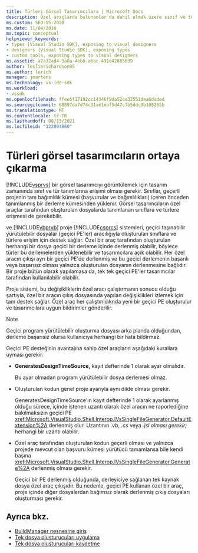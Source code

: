```yaml
---
title: Türleri Görsel Tasarımcılara | Microsoft Docs
description: Özel araçlarda bulunanlar da dahil olmak üzere sınıf ve tür tanımlarını nasıl Visual Studio görsel tasarımcıların kullanmalarını s öğrendiniz.
ms.custom: SEO-VS-2020
ms.date: 11/04/2016
ms.topic: conceptual
helpviewer_keywords:
- types [Visual Studio SDK], exposing to visual designers
- designers [Visual Studio SDK], exposing types
- custom tools, exposing types to visual designers
ms.assetid: a7a32ad4-3a0a-4eb8-a6ac-491c42885639
author: leslierichardson95
ms.author: lerich
manager: jmartens
ms.technology: vs-ide-sdk
ms.workload:
- vssdk
ms.openlocfilehash: ffee5f17192cc14346f9da52ce32551dea6daded
ms.sourcegitcommit: 68897da7d74c31ae1ebf5d47c7b5ddc9b108265b
ms.translationtype: MT
ms.contentlocale: tr-TR
ms.lasthandoff: 08/13/2021
ms.locfileid: "122094860"
---
```

# <a name="expose-types-to-visual-designers"></a>Türleri görsel tasarımcıların ortaya çıkarma
[!INCLUDE[vsprvs](../../code-quality/includes/vsprvs_md.md)] bir görsel tasarımcıyı görüntülemek için tasarım zamanında sınıf ve tür tanımlarına erişimi olması gerekir. Sınıflar, geçerli projenin tam bağımlılık kümesi (başvurular ve bağımlılıkları) içeren önceden tanımlanmış bir derleme kümesinden yüklenir. Görsel tasarımcıların özel araçlar tarafından oluşturulan dosyalarda tanımlanan sınıflara ve türlere erişmesi de gerekebilir.

 ve [!INCLUDE[vbprvb](../../code-quality/includes/vbprvb_md.md)] proje [!INCLUDE[csprcs](../../data-tools/includes/csprcs_md.md)] sistemleri, geçici taşınabilir yürütülebilir dosyalar (geçici PE'ler) aracılığıyla oluşturulan sınıflara ve türlere erişim için destek sağlar. Özel bir araç tarafından oluşturulan herhangi bir dosya geçici bir derleme içinde derlenmiş olabilir, böylece türler bu derlemelerden yüklenebilir ve tasarımcılara açık olabilir. Her özel aracın çıkışı ayrı bir geçici PE'de derlenmiş ve bu geçici derlemenin başarılı veya başarısız olması yalnızca oluşturulan dosyanın derlenmesine bağlıdır. Bir proje bütün olarak yapılamasa da, tek tek geçici PE'ler tasarımcılar tarafından kullanılabilir olabilir.

 Proje sistemi, bu değişikliklerin özel aracı çalıştırmanın sonucu olduğu şartıyla, özel bir aracın çıkış dosyasında yapılan değişiklikleri izlemek için tam destek sağlar. Özel araç her çalıştırıldıknda yeni bir geçici PE oluşturulur ve tasarımcılara uygun bildirimler gönderilir.

> [!NOTE]
> Geçici program yürütülebilir oluşturma dosyası arka planda olduğundan, derleme başarısız olursa kullanıcıya herhangi bir hata bildirmaz.

 Geçici PE desteğinin avantajına sahip özel araçların aşağıdaki kurallara uyması gerekir:

- **GeneratesDesignTimeSource,** kayıt defterinde 1 olarak ayar olmalıdır.

     Bu ayar olmadan program yürütülebilir dosya derlemesi olmaz.

- Oluşturulan kodun genel proje ayarıyla aynı dilde olması gerekir.

     GeneratesDesignTimeSource'ın kayıt defterinde 1 olarak ayarlanmış olduğu sürece, içinde istenen uzantı olarak özel aracın ne raporlediğine bakılmaksızın geçici PE <xref:Microsoft.VisualStudio.Shell.Interop.IVsSingleFileGenerator.DefaultExtension%2A> derlenmiş olur.  Uzantının *.vb*, *.cs* veya *.jsl olması gerekir;* herhangi bir uzantı olabilir.

- Özel araç tarafından oluşturulan kodun geçerli olması ve yalnızca projede mevcut olan başvuru kümesi yürütücü tamamlansa bile kendi başına <xref:Microsoft.VisualStudio.Shell.Interop.IVsSingleFileGenerator.Generate%2A> derlenmiş olması gerekir.

     Geçici bir PE derlenmiş olduğunda, derleyiciye sağlanan tek kaynak dosya özel araç çıkışıdır. Bu nedenle, geçici PE kullanan özel bir araç, proje içinde diğer dosyalardan bağımsız olarak derlenmiş çıkış dosyaları oluşturması gerekir.

## <a name="see-also"></a>Ayrıca bkz.
- [BuildManager nesnesine giriş](/previous-versions/8f9kffa8(v=vs.140))
- [Tek dosya oluşturucuları uygulama](../../extensibility/internals/implementing-single-file-generators.md)
- [Tek dosya oluşturucuları kaydetme](../../extensibility/internals/registering-single-file-generators.md)